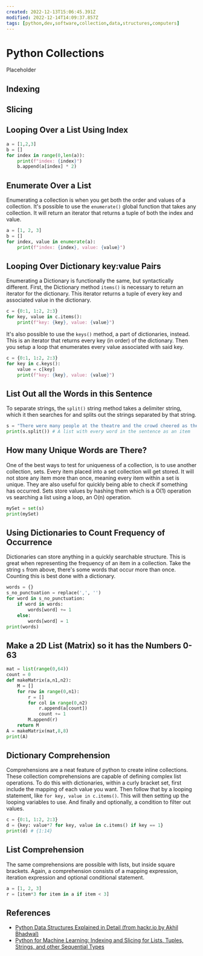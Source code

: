 ```yaml
---
created: 2022-12-13T15:06:45.391Z
modified: 2022-12-14T14:09:37.857Z
tags: [python,dev,software,collection,data,structures,computers]
---
```

# Python Collections

Placeholder
<!-- TODO: Include indexing & slicing -->

## Indexing

## Slicing

## Looping Over a List Using Index

```python
a = [1,2,3]
b = []
for index in range(0,len(a)):
    print(f"index: {index}")
    b.append(a[index] * 2)
```

## Enumerate Over a List

Enumerating a collection is when you get both the order and values of a collection.
It's possible to use the `enumerate()` global function that takes any collection.
It will return an iterator that returns a tuple of both the index and value.

```python
a = [1, 2, 3]
b = []
for index, value in enumerate(a):
    print(f"index: {index}, value: {value}")
```

## Looping Over Dictionary key:value Pairs

Enumerating a Dictionary is functionally the same, but syntactically different.
First,
the Dictionary method `items()`
is necessary to return an iterator for the dictionary.
This iterator returns a tuple of every key and associated value in the dictionary.

```python
c = {0:1, 1:2, 2:3}
for key, value in c.items():
    print(f"key: {key}, value: {value}")
```

It's also possible to use the `keys()` method, a part of dictionaries, instead.
This is an iterator that returns every key (in order) of the dictionary.
Then you setup a loop that enumerates every value associated with said key.

```python
c = {0:1, 1:2, 2:3}
for key in c.keys():
    value = c[key]
    print(f"key: {key}, value: {value}")
```

## List Out all the Words in this Sentence

To separate strings, the `split()` string method takes a delimiter string,
which it then searches for and splits out the strings separated by that string.

```python
s = "There were many people at the theatre and the crowd cheered as the band started playing a slow waltz"
print(s.split()) # A list with every word in the sentence as an item
```

## How many Unique Words are There?

One of the best ways to test for uniqueness of a collection,
is to use another collection, sets.
Every item placed into a set collection will get stored.
It will not store any item more than once, meaning every item
within a set is unique.
They are also useful for quickly being able to check if something has occurred.
Sets store values by hashing them which is a O(1) operation vs searching
a list using a loop, an O(n) operation.

```python
mySet = set(s)
print(mySet)
```

## Using Dictionaries to Count Frequency of Occurrence

Dictionaries can store anything in a quickly searchable structure.
This is great when representing the frequency of an item in a collection.
Take the string `s` from above, there's some words that occur more than once.
Counting this is best done with a dictionary.

```python
words = {}
s_no_punctuation = replace(',', '')
for word in s_no_punctuation:
    if word in words:
        words[word] += 1
    else:
        words[word] = 1
print(words)
```

## Make a 2D List (Matrix) so it has the Numbers 0-63

```python
mat = list(range(0,64))
count = 0
def makeMatrix(a,n1,n2):
    M = []
    for row in range(0,n1):
        r = []
        for col in range(0,n2)
            r.append(a[count])
            count += 1
        M.append(r)
    return M
A = makeMatrix(mat,8,8)
print(A)
```

## Dictionary Comprehension

Comprehensions are a neat feature of python to create inline collections.
These collection comprehensions are capable of defining complex list operations.
To do this with dictionaries, within a curly bracket set,
first include the mapping of each value you want.
Then follow that by a looping statement, like `for key, value in c.items()`.
This will then setting up the looping variables to use.
And finally and optionally, a condition to filter out values.

```python
c = {0:1, 1:2, 2:3}
d = {key: value*7 for key, value in c.items() if key == 1}
print(d) # {1:14}
```

## List Comprehension

The same comprehensions are possible with lists, but inside square brackets.
Again, a comprehension consists of a mapping expression,
iteration expression and optional conditional statement.

```python
a = [1, 2, 3]
r = [item*3 for item in a if item < 3]
```

## References

* [Python Data Structures Explained in Detail (from hackr.io by Akhil Bhadwal)][py-data-structs-hackr]
* [Python for Machine Learning: Indexing and Slicing for Lists, Tuples, Strings, and other Sequential Types][py-index-slice-rails]

<!-- Hidden Reference Links Below Here -->
[py-data-structs-hackr]: https://hackr.io/blog/python-data-structures "Python Data Structures Explained in Detail (from hackr.io by Akhil Bhadwal)"
[py-index-slice-rails]: https://railsware.com/blog/python-for-machine-learning-indexing-and-slicing-for-lists-tuples-strings-and-other-sequential-types/ "Python for Machine Learning: Indexing and Slicing for Lists, Tuples, Strings, and other Sequential Types"
